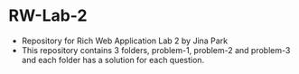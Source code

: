 # RW-Lab-2

- Repository for Rich Web Application Lab 2 by Jina Park
- This repository contains 3 folders, problem-1, problem-2 and problem-3 and each folder has a solution for each question. 
